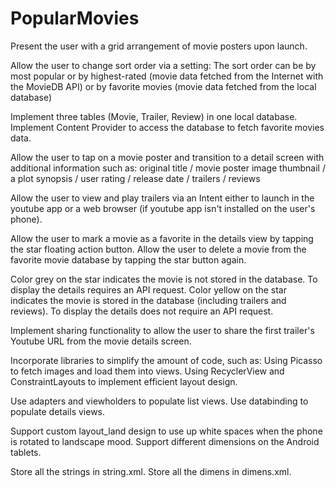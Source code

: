 # PopularMovies
Present the user with a grid arrangement of movie posters upon launch. 

Allow the user to change sort order via a setting:
The sort order can be by most popular or by highest-rated (movie data fetched from the Internet with the MovieDB API) or by favorite movies (movie data fetched from the local database)

Implement three tables (Movie, Trailer, Review) in one local database. Implement Content Provider to access the database to fetch favorite movies data. 

Allow the user to tap on a movie poster and transition to a detail screen with additional information such as:
original title / movie poster image thumbnail / a plot synopsis / user rating / release date / trailers / reviews

Allow the user to view and play trailers via an Intent either to launch in the youtube app or a web browser (if youtube app isn't installed on the user's phone).

Allow the user to mark a movie as a favorite in the details view by tapping the star floating action button. Allow the user to delete a movie from the favorite movie database by tapping the star button again. 

Color grey on the star indicates the movie is not stored in the database. To display the details requires an API request. Color yellow on the star indicates the movie is stored in the database (including trailers and reviews). To display the details does not require an API request.

Implement sharing functionality to allow the user to share the first trailer's Youtube URL from the movie details screen. 

Incorporate libraries to simplify the amount of code, such as:
Using Picasso to fetch images and load them into views. 
Using RecyclerView and ConstraintLayouts to implement efficient layout design. 

Use adapters and viewholders to populate list views. Use databinding to populate details views. 

Support custom layout_land design to use up white spaces when the phone is rotated to landscape mood. Support different dimensions on the Android tablets. 

Store all the strings in string.xml. Store all the dimens in dimens.xml. 

